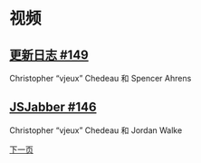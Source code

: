 # 视频


## [更新日志 #149](https://thechangelog.com/149/)
Christopher “vjeux” Chedeau 和 Spencer Ahrens

## [JSJabber #146](http://devchat.tv/js-jabber/146-jsj-react-with-christopher-chedeau-and-jordan-walke)
Christopher “vjeux” Chedeau 和 Jordan Walke

[下一页](http://facebook.github.io/react-native/docs/style.html#content)
